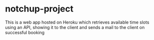 # notchup-project
This is a web app hosted on Heroku which retrieves available time slots using an API, showing it to the client and sends a mail to the client on successful booking

